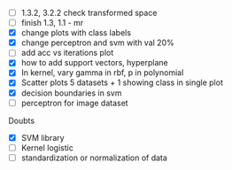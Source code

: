 - [ ] 1.3.2, 3.2.2 check transformed space
- [ ] finish 1.3, 1.1 - mr
- [x] change plots with class labels
- [x] change perceptron and svm with val 20%
- [ ] add acc vs iterations plot
- [x] how to add support vectors, hyperplane
- [x] In kernel, vary gamma in rbf, p in polynomial
- [x] Scatter plots 5 datasets + 1 showing class in single plot
- [x] decision boundaries in svm
- [ ] perceptron for image dataset

Doubts
- [x] SVM library
- [ ] Kernel logistic
- [ ] standardization or normalization of data
